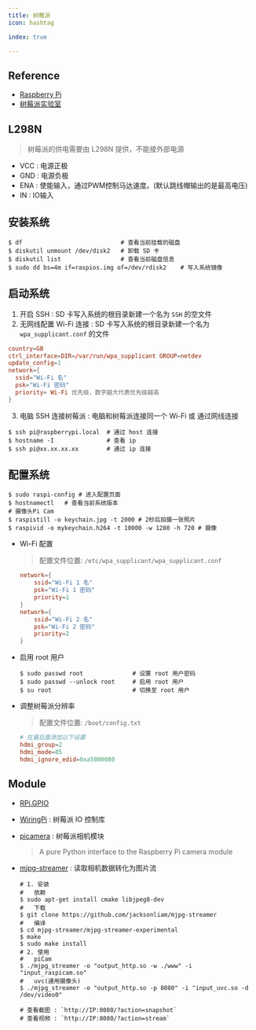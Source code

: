 ```yaml
---
title: 树莓派
icon: hashtag

index: true

---
```


## Reference

- [Raspberry Pi](https://www.raspberrypi.org/)
- [树莓派实验室](http://shumeipai.nxez.com/)

## L298N
> 树莓派的供电需要由 L298N 提供，不能接外部电源

- VCC : 电源正极 
- GND : 电源负极    
- ENA : 使能输入，通过PWM控制马达速度。(默认跳线帽输出的是最高电压)
- IN : IO输入

## 安装系统

  ```shell
  $ df                            # 查看当前挂载的磁盘
  $ diskutil unmount /dev/disk2   # 卸载 SD 卡
  $ diskutil list                 # 查看当前磁盘信息
  $ sudo dd bs=4m if=raspios.img of=/dev/rdisk2    # 写入系统镜像
  ```

## 启动系统

1. 开启 SSH : SD 卡写入系统的根目录新建一个名为 `SSH` 的空文件
2. 无网线配置 Wi-Fi 连接 : SD 卡写入系统的根目录新建一个名为 `wpa_supplicant.conf` 的文件

  ```conf wpa_supplicant.conf
  country=GB
  ctrl_interface=DIR=/var/run/wpa_supplicant GROUP=netdev
  update_config=1
  network={
    ssid="Wi-Fi 名"
    psk="Wi-Fi 密码"
    priority= Wi-Fi 优先级，数字越大代表优先级越高
  }
  ```
3. 电脑 SSH 连接树莓派 : 电脑和树莓派连接同一个 Wi-Fi 或 通过网线连接

  ```shell
  $ ssh pi@raspberrypi.local  # 通过 host 连接
  $ hostname -I               # 查看 ip
  $ ssh pi@xx.xx.xx.xx        # 通过 ip 连接    
  ```

## 配置系统

 ```shell
 $ sudo raspi-config # 进入配置页面
 $ hostnamectl   # 查看当前系统版本
 # 摄像头Pi Cam
 $ raspistill -o keychain.jpg -t 2000 # 2秒后拍摄一张照片
 $ raspivid -o mykeychain.h264 -t 10000 -w 1280 -h 720 # 摄像
 ```

- Wi-Fi 配置
    > 配置文件位置: `/etc/wpa_supplicant/wpa_supplicant.conf`
  ```conf
  network={
      ssid="Wi-Fi 1 名"
      psk="Wi-Fi 1 密码"
      priority=1
  }
  network={
      ssid="Wi-Fi 2 名"
      psk="Wi-Fi 2 密码"
      priority=2
  }
  ```

- 启用 root 用户

  ```shell
  $ sudo passwd root              # 设置 root 用户密码
  $ sudo passwd --unlock root     # 启用 root 用户
  $ su root                       # 切换至 root 用户
  ```

- 调整树莓派分辨率
    > 配置文件位置: `/boot/config.txt`
  ```conf
  # 在最后面添加以下设置
  hdmi_group=2
  hdmi_mode=85
  hdmi_ignore_edid=0xa5000080
  ```

## Module

- [RPi.GPIO](https://pypi.org/project/RPi.GPIO)
- [WiringPi](https://github.com/WiringPi/WiringPi) : 树莓派 IO 控制库
- [picamera](https://github.com/waveform80/picamera) : 树莓派相机模块
    > A pure Python interface to the Raspberry Pi camera module
- [mjpg-streamer](https://github.com/jacksonliam/mjpg-streamer) : 读取相机数据转化为图片流

  ```shell
  # 1. 安装
  #   依赖
  $ sudo apt-get install cmake libjpeg8-dev
  #   下载
  $ git clone https://github.com/jacksonliam/mjpg-streamer
  #   编译
  $ cd mjpg-streamer/mjpg-streamer-experimental
  $ make
  $ sudo make install
  # 2. 使用
  #   piCam
  $ ./mjpg_streamer -o "output_http.so -w ./www" -i "input_raspicam.so" 
  #   uvc(通用摄像头) 
  $ ./mjpg_streamer -o "output_http.so -p 8080" -i "input_uvc.so -d /dev/video0"

  # 查看截图 : `http://IP:8080/?action=snapshot`
  # 查看视频 : `http://IP:8080/?action=stream`
  ```